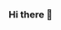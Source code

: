### Hi there 👋

<!--
**ASalad42/ASalad42** is a ✨ _special_ ✨ repository because its `README.md` (this file) appears on your GitHub profile.

- 🔭 I’m currently working on creating a website to showcase my DevOps jounrney and learning path 
- 🌱 I’m currently learning · Python (Programming Language) · Jenkins · Ansible · GitHub · Terraform · DevOps · Amazon Web Services (AWS) · Kubernetes · Cloud Services 
- 👯 I’m looking to collaborate on web development projects 
- 📫 How to reach me: https://www.linkedin.com/in/ayanle-salad-1248191b6/
- ⚡ Fun fact: 
